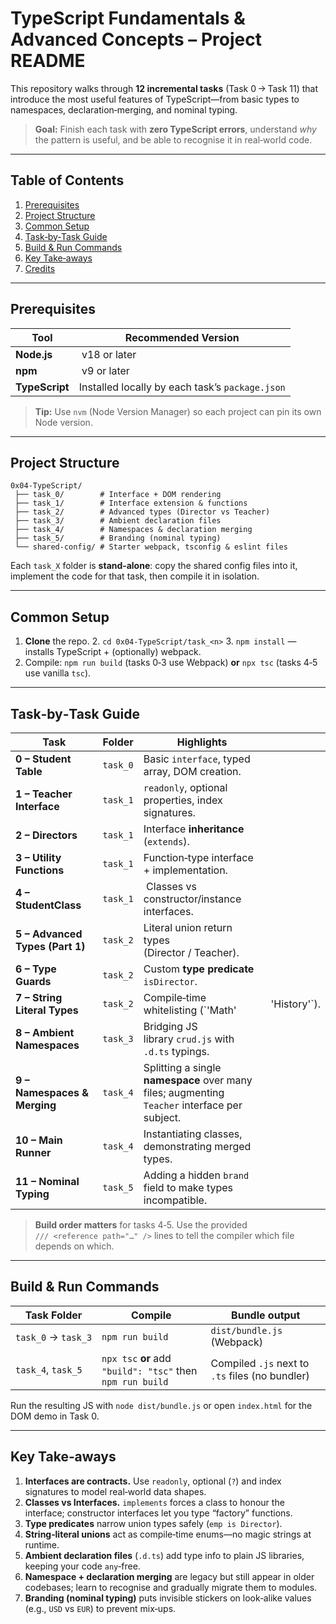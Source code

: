# TypeScript Fundamentals & Advanced Concepts – Project README

This repository walks through **12 incremental tasks** (Task 0 → Task 11) that introduce the most useful features of TypeScript—from basic types to namespaces, declaration‑merging, and nominal typing.

> **Goal:** Finish each task with **zero TypeScript errors**, understand *why* the pattern is useful, and be able to recognise it in real‑world code.

---

## Table of Contents

1. [Prerequisites](#prerequisites)
2. [Project Structure](#project-structure)
3. [Common Setup](#common-setup)
4. [Task‑by‑Task Guide](#task-by-task-guide)
5. [Build & Run Commands](#build--run-commands)
6. [Key Take‑aways](#key-take-aways)
7. [Credits](#credits)

---

## Prerequisites

| Tool           | Recommended Version                             |
| -------------- | ----------------------------------------------- |
| **Node.js**    |  v18 or later                                   |
| **npm**        |  v9 or later                                    |
| **TypeScript** | Installed locally by each task’s `package.json` |

> **Tip:** Use `nvm` (Node Version Manager) so each project can pin its own Node version.

---

## Project Structure

```
0x04-TypeScript/
 ├── task_0/        # Interface + DOM rendering
 ├── task_1/        # Interface extension & functions
 ├── task_2/        # Advanced types (Director vs Teacher)
 ├── task_3/        # Ambient declaration files
 ├── task_4/        # Namespaces & declaration merging
 ├── task_5/        # Branding (nominal typing)
 └── shared-config/ # Starter webpack, tsconfig & eslint files
```

Each `task_X` folder is **stand‑alone**: copy the shared config files into it, implement the code for that task, then compile it in isolation.

---

## Common Setup

1. **Clone** the repo.
   2. `cd 0x04-TypeScript/task_<n>`
   3. `npm install` — installs TypeScript + (optionally) webpack.
2. Compile: `npm run build` (tasks 0‑3 use Webpack) **or** `npx tsc` (tasks 4‑5 use vanilla `tsc`).

---

## Task‑by‑Task Guide

| Task                            | Folder   | Highlights                                                                                    |               |
| ------------------------------- | -------- | --------------------------------------------------------------------------------------------- | ------------- |
| **0 – Student Table**           | `task_0` | Basic `interface`, typed array, DOM creation.                                                 |               |
| **1 – Teacher Interface**       | `task_1` | `readonly`, optional properties, index signatures.                                            |               |
| **2 – Directors**               | `task_1` | Interface **inheritance** (`extends`).                                                        |               |
| **3 – Utility Functions**       | `task_1` | Function‑type interface + implementation.                                                     |               |
| **4 – StudentClass**            | `task_1` |  Classes vs constructor/instance interfaces.                                                  |               |
| **5 – Advanced Types (Part 1)** | `task_2` | Literal union return types (Director / Teacher).                                              |               |
| **6 – Type Guards**             | `task_2` | Custom **type predicate** `isDirector`.                                                       |               |
| **7 – String Literal Types**    | `task_2` | Compile‑time whitelisting (\`'Math'                                                           | 'History'\`). |
| **8 – Ambient Namespaces**      | `task_3` | Bridging JS library `crud.js` with `.d.ts` typings.                                           |               |
| **9 – Namespaces & Merging**    | `task_4` | Splitting a single **namespace** over many files; augmenting `Teacher` interface per subject. |               |
| **10 – Main Runner**            | `task_4` | Instantiating classes, demonstrating merged types.                                            |               |
| **11 – Nominal Typing**         | `task_5` | Adding a hidden `brand` field to make types incompatible.                                     |               |

> **Build order matters** for tasks 4‑5. Use the provided `/// <reference path="…" />` lines to tell the compiler which file depends on which.

---

## Build & Run Commands

| Task Folder         | Compile                                                    | Bundle output                                   |
| ------------------- | ---------------------------------------------------------- | ----------------------------------------------- |
| `task_0` → `task_3` | `npm run build`                                            | `dist/bundle.js` (Webpack)                      |
| `task_4`, `task_5`  | `npx tsc` **or** add `"build": "tsc"` then `npm run build` | Compiled `.js` next to `.ts` files (no bundler) |

Run the resulting JS with `node dist/bundle.js` or open `index.html` for the DOM demo in Task 0.

---

## Key Take‑aways

1. **Interfaces are contracts.** Use `readonly`, optional (`?`) and index signatures to model real‑world data shapes.
2. **Classes vs Interfaces.** `implements` forces a class to honour the interface; constructor interfaces let you type “factory” functions.
3. **Type predicates** narrow union types safely (`emp is Director`).
4. **String‑literal unions** act as compile‑time enums—no magic strings at runtime.
5. **Ambient declaration files** (`.d.ts`) add type info to plain JS libraries, keeping your code `any`‑free.
6. **Namespace + declaration merging** are legacy but still appear in older codebases; learn to recognise and gradually migrate them to modules.
7. **Branding (nominal typing)** puts invisible stickers on look‑alike values (e.g., `USD` vs `EUR`) to prevent mix‑ups.
